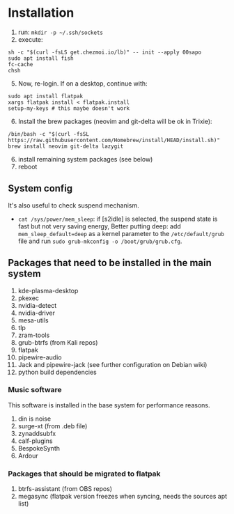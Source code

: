 # Installation

1. run: `mkdir -p ~/.ssh/sockets`
2. execute:

```
sh -c "$(curl -fsLS get.chezmoi.io/lb)" -- init --apply 00sapo
sudo apt install fish
fc-cache
chsh
```

5. Now, re-login. If on a desktop, continue with:

```
sudo apt install flatpak
xargs flatpak install < flatpak.install
setup-my-keys # this maybe doesn't work
```

6. Install the brew packages (neovim and git-delta will be ok in Trixie):

```
/bin/bash -c "$(curl -fsSL https://raw.githubusercontent.com/Homebrew/install/HEAD/install.sh)"
brew install neovim git-delta lazygit
```

6. install remaining system packages (see below)
7. reboot

## System config

It's also useful to check suspend mechanism.

- `cat /sys/power/mem_sleep`: if [s2idle] is selected, the suspend state is fast but not very saving energy, Better putting deep: add `mem_sleep_default=deep` as a kernel parameter to the `/etc/default/grub` file and run `sudo grub-mkconfig -o /boot/grub/grub.cfg`.

## Packages that need to be installed in the main system

1. kde-plasma-desktop
2. pkexec
3. nvidia-detect
4. nvidia-driver
5. mesa-utils
6. tlp
7. zram-tools
8. grub-btrfs (from Kali repos)
9. flatpak
10. pipewire-audio
11. Jack and pipewire-jack (see further configuration on Debian wiki)
12. python build dependencies

### Music software

This software is installed in the base system for performance reasons.

1. din is noise
2. surge-xt (from .deb file)
3. zynaddsubfx
4. calf-plugins
5. BespokeSynth
6. Ardour

### Packages that should be migrated to flatpak

1. btrfs-assistant (from OBS repos)
2. megasync (flatpak version freezes when syncing, needs the sources apt list)

```

```
